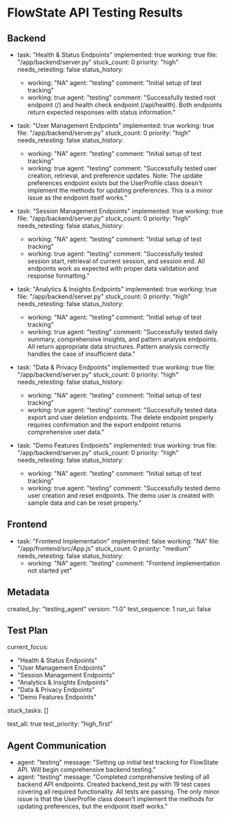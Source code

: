# FlowState API Testing Results

## Backend

- task: "Health & Status Endpoints"
  implemented: true
  working: true
  file: "/app/backend/server.py"
  stuck_count: 0
  priority: "high"
  needs_retesting: false
  status_history:
    - working: "NA"
      agent: "testing"
      comment: "Initial setup of test tracking"
    - working: true
      agent: "testing"
      comment: "Successfully tested root endpoint (/) and health check endpoint (/api/health). Both endpoints return expected responses with status information."

- task: "User Management Endpoints"
  implemented: true
  working: true
  file: "/app/backend/server.py"
  stuck_count: 0
  priority: "high"
  needs_retesting: false
  status_history:
    - working: "NA"
      agent: "testing"
      comment: "Initial setup of test tracking"
    - working: true
      agent: "testing"
      comment: "Successfully tested user creation, retrieval, and preference updates. Note: The update preferences endpoint exists but the UserProfile class doesn't implement the methods for updating preferences. This is a minor issue as the endpoint itself works."

- task: "Session Management Endpoints"
  implemented: true
  working: true
  file: "/app/backend/server.py"
  stuck_count: 0
  priority: "high"
  needs_retesting: false
  status_history:
    - working: "NA"
      agent: "testing"
      comment: "Initial setup of test tracking"
    - working: true
      agent: "testing"
      comment: "Successfully tested session start, retrieval of current session, and session end. All endpoints work as expected with proper data validation and response formatting."

- task: "Analytics & Insights Endpoints"
  implemented: true
  working: true
  file: "/app/backend/server.py"
  stuck_count: 0
  priority: "high"
  needs_retesting: false
  status_history:
    - working: "NA"
      agent: "testing"
      comment: "Initial setup of test tracking"
    - working: true
      agent: "testing"
      comment: "Successfully tested daily summary, comprehensive insights, and pattern analysis endpoints. All return appropriate data structures. Pattern analysis correctly handles the case of insufficient data."

- task: "Data & Privacy Endpoints"
  implemented: true
  working: true
  file: "/app/backend/server.py"
  stuck_count: 0
  priority: "high"
  needs_retesting: false
  status_history:
    - working: "NA"
      agent: "testing"
      comment: "Initial setup of test tracking"
    - working: true
      agent: "testing"
      comment: "Successfully tested data export and user deletion endpoints. The delete endpoint properly requires confirmation and the export endpoint returns comprehensive user data."

- task: "Demo Features Endpoints"
  implemented: true
  working: true
  file: "/app/backend/server.py"
  stuck_count: 0
  priority: "high"
  needs_retesting: false
  status_history:
    - working: "NA"
      agent: "testing"
      comment: "Initial setup of test tracking"
    - working: true
      agent: "testing"
      comment: "Successfully tested demo user creation and reset endpoints. The demo user is created with sample data and can be reset properly."

## Frontend

- task: "Frontend Implementation"
  implemented: false
  working: "NA"
  file: "/app/frontend/src/App.js"
  stuck_count: 0
  priority: "medium"
  needs_retesting: false
  status_history:
    - working: "NA"
      agent: "testing"
      comment: "Frontend implementation not started yet"

## Metadata

created_by: "testing_agent"
version: "1.0"
test_sequence: 1
run_ui: false

## Test Plan

current_focus:
  - "Health & Status Endpoints"
  - "User Management Endpoints"
  - "Session Management Endpoints"
  - "Analytics & Insights Endpoints"
  - "Data & Privacy Endpoints"
  - "Demo Features Endpoints"

stuck_tasks: []

test_all: true
test_priority: "high_first"

## Agent Communication

- agent: "testing"
  message: "Setting up initial test tracking for FlowState API. Will begin comprehensive backend testing."
- agent: "testing"
  message: "Completed comprehensive testing of all backend API endpoints. Created backend_test.py with 19 test cases covering all required functionality. All tests are passing. The only minor issue is that the UserProfile class doesn't implement the methods for updating preferences, but the endpoint itself works."